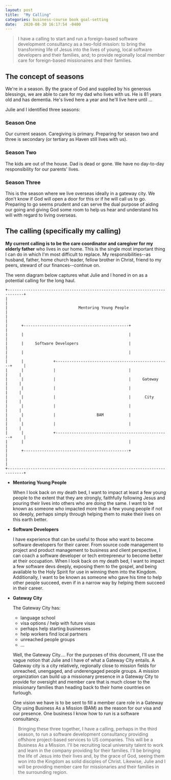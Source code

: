 ```yaml
---
layout: post
title:  "My Calling"
categories: business-course book goal-setting
date:   2020-08-30 16:17:54 -0400
---
```

<!-- circa 30 Aug 2020 after conversation with Mylo -->

> I have a calling to start and run a foreign-based software development consultancy as a two-fold mission:  to bring the transforming life of Jesus into the lives of young, local software developers and their families, and; to provide regionally local member care for foreign-based missionaires and their families.

## The concept of seasons

We're in a season.  By the grace of God and supplied by his generous blessings, we are able to care for my dad who lives with us.  He is 81 years old and has dementia.  He's lived here a year and he'll live here until ...

Julie and I identified three seasons:

### Season One

Our current season.  Caregiving is primary.  Preparing for season two and three is secondary (or tertiary as Haven still lives with us).

### Season Two

The kids are out of the house.  Dad is dead or gone.  We have no day-to-day responsibility for our parents' lives.

### Season Three

This is the season where we live overseas ideally in a gateway city.  We don't know if God will open a door for this or if he will call us to go.  Preparing to go seems prudent and can serve the dual purpose of aiding our going and giving God some room to help us hear and understand his will with regard to living overseas.

## The calling (specifically my calling)

__My current calling is to be the care coordinator and caregiver for my elderly father__ who lives in our home.  This is the single most important thing I can do in which I'm most difficult to replace.  My responsibilities--as husband, father, home church leader, fellow brother in Christ, friend to my peers, steward of our finances--continue on.

The venn diagram below captures what Julie and I honed in on as a potential calling for the long haul.

```
+-----------------------------------------------------------------------------+
|                                                                             |
|                               Mentoring Young People                        |
|                                                                             |
|      +----------------------------------------------+                       |
|      |                                              |                       |
|      |     Software Developers                      |                       |
|      |                                              |                       |
|      |             +--------------------------------------------------+     |
|      |             |                                |                 |     |
|      |             |                                |     Gateway     |     |
|      |             |                                |                 |     |
|      |             |                                |      City       |     |
|      |             |                                |                 |     |
|      |             |                  BAM           |                 |     |
|      |             |                                |                 |     |
|      |             +--------------------------------------------------+     |
|      |                                              |                       |
|      +----------------------------------------------+                       |
|                                                                             |
+-----------------------------------------------------------------------------+

```

  - __Mentoring Young People__

    When I look back on my death bed, I want to impact at least a few young people to the extent that they are strongly, faithfully following Jesus and pouring their lives into others who are doing the same.  I want to be known as someone who impacted more than a few young people if not so deeply, perhaps simply through helping them to make their lives on this earth better.

  - __Software Developers__

    I have experience that can be useful to those who want to become software developers for their career.  From source code management to project and product management to business and client perspective, I can coach a software developer or tech entrepreneur to become better at their occupation.  When I look back on my death bed, I want to impact a few software devs deeply, exposing them to the gospel, and being available to the Holy Spirit for use in winning them into the Kingdom.  Additionally, I want to be known as someone who gave his time to help other people succeed, even if in a narrow way by helping them succeed in their career.

  - __Gateway City__

    The Gateway City has:
      - language school
      - visa options / help with future visas
      - perhaps help starting businesses
      - help workers find local partners
      - unreached people groups
      - ...

    Well, the Gateway City....  For the purposes of this document, I'll use the vague notion that Julie and I have of what a Gateway City entails.  A Gateway city is a city relatively, regionally close to mission fields for unreached, unengaged, and underengaged people groups.  A mission organization can build up a missionary presence in a Gateway City to provide for oversight and member care that is much closer to the missionary families than heading back to their home countries on furlough.



    One vision we have is to be sent to fill a member care role in a Gateway City using Business As a Mission (BAM) as the reason for our visa and our presence.  One business I know how to run is a software consultancy.


> Bringing these three together, I have a calling, perhaps in the third season, to run a software development consultancy providing offshore project-based services to US companies.  This will be a Business As a Mission.  I'll be recruiting local university talent to work and learn in the company providing for their families.  I'll be bringing the life of Jesus into their lives and, by the grace of God, seeing them won into the Kingdom as solid disciples of Christ.  Likewise, Julie and I will be providing member care for missionaries and their families in the surrounding region.
